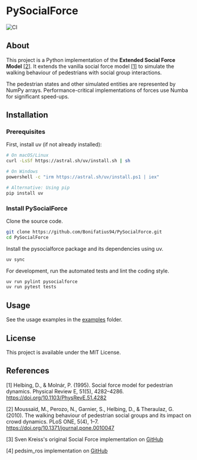 # PySocialForce

![CI](https://github.com/Bonifatius94/PySocialForce/actions/workflows/ci.yml/badge.svg)

## About
This project is a Python implementation of the **Extended Social Force Model** [[2]](#2).
It extends the vanilla social force model [[1]](#1) to simulate the walking behaviour
of pedestrians with social group interactions.

The pedestrian states and other simulated entities are represented by NumPy arrays.
Performance-critical implementations of forces use Numba for significant speed-ups.

## Installation

### Prerequisites

First, install uv (if not already installed):

```sh
# On macOS/Linux
curl -LsSf https://astral.sh/uv/install.sh | sh

# On Windows
powershell -c "irm https://astral.sh/uv/install.ps1 | iex"

# Alternative: Using pip
pip install uv
```

### Install PySocialForce

Clone the source code.

```sh
git clone https://github.com/Bonifatius94/PySocialForce.git
cd PySocialForce
```

Install the pysocialforce package and its dependencies using uv.

```sh
uv sync
```

For development, run the automated tests and lint the coding style.

```sh
uv run pylint pysocialforce
uv run pytest tests
```

## Usage
See the usage examples in the [examples](./examples/) folder.

## License
This project is available under the MIT License.

## References

<a id="1">[1]</a> Helbing, D., & Molnár, P. (1995). Social force model
for pedestrian dynamics. Physical Review E, 51(5), 4282–4286.
<https://doi.org/10.1103/PhysRevE.51.4282>

<a id="2">[2]</a> Moussaïd, M., Perozo, N., Garnier, S., Helbing, D., & Theraulaz, G. (2010).
The walking behaviour of pedestrian social groups and its impact on crowd dynamics.
PLoS ONE, 5(4), 1–7. <https://doi.org/10.1371/journal.pone.0010047>

<a id="3">[3]</a> Sven Kreiss's original Social Force implementation
on [GitHub](https://github.com/svenkreiss/socialforce)

<a id="4">[4]</a> pedsim_ros implementation on [GitHub](https://github.com/srl-freiburg/pedsim_ros)

